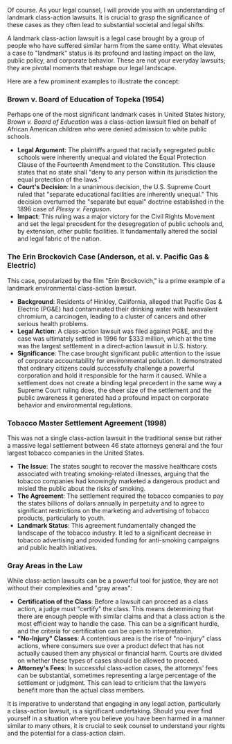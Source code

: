 Of course. As your legal counsel, I will provide you with an understanding of landmark class-action lawsuits. It is crucial to grasp the significance of these cases as they often lead to substantial societal and legal shifts.

A landmark class-action lawsuit is a legal case brought by a group of people who have suffered similar harm from the same entity. What elevates a case to "landmark" status is its profound and lasting impact on the law, public policy, and corporate behavior. These are not your everyday lawsuits; they are pivotal moments that reshape our legal landscape.

Here are a few prominent examples to illustrate the concept:

### **Brown v. Board of Education of Topeka (1954)**

Perhaps one of the most significant landmark cases in United States history, *Brown v. Board of Education* was a class-action lawsuit filed on behalf of African American children who were denied admission to white public schools.

* **Legal Argument**: The plaintiffs argued that racially segregated public schools were inherently unequal and violated the Equal Protection Clause of the Fourteenth Amendment to the Constitution. This clause states that no state shall "deny to any person within its jurisdiction the equal protection of the laws."
* **Court's Decision**: In a unanimous decision, the U.S. Supreme Court ruled that "separate educational facilities are inherently unequal." This decision overturned the "separate but equal" doctrine established in the 1896 case of *Plessy v. Ferguson*.
* **Impact**: This ruling was a major victory for the Civil Rights Movement and set the legal precedent for the desegregation of public schools and, by extension, other public facilities. It fundamentally altered the social and legal fabric of the nation.

### **The Erin Brockovich Case (Anderson, et al. v. Pacific Gas & Electric)**

This case, popularized by the film "Erin Brockovich," is a prime example of a landmark environmental class-action lawsuit.

* **Background**: Residents of Hinkley, California, alleged that Pacific Gas & Electric (PG&E) had contaminated their drinking water with hexavalent chromium, a carcinogen, leading to a cluster of cancers and other serious health problems.
* **Legal Action**: A class-action lawsuit was filed against PG&E, and the case was ultimately settled in 1996 for $333 million, which at the time was the largest settlement in a direct-action lawsuit in U.S. history.
* **Significance**: The case brought significant public attention to the issue of corporate accountability for environmental pollution. It demonstrated that ordinary citizens could successfully challenge a powerful corporation and hold it responsible for the harm it caused. While a settlement does not create a binding legal precedent in the same way a Supreme Court ruling does, the sheer size of the settlement and the public awareness it generated had a profound impact on corporate behavior and environmental regulations.

### **Tobacco Master Settlement Agreement (1998)**

This was not a single class-action lawsuit in the traditional sense but rather a massive legal settlement between 46 state attorneys general and the four largest tobacco companies in the United States.

* **The Issue**: The states sought to recover the massive healthcare costs associated with treating smoking-related illnesses, arguing that the tobacco companies had knowingly marketed a dangerous product and misled the public about the risks of smoking.
* **The Agreement**: The settlement required the tobacco companies to pay the states billions of dollars annually in perpetuity and to agree to significant restrictions on the marketing and advertising of tobacco products, particularly to youth.
* **Landmark Status**: This agreement fundamentally changed the landscape of the tobacco industry. It led to a significant decrease in tobacco advertising and provided funding for anti-smoking campaigns and public health initiatives.

### **Gray Areas in the Law**

While class-action lawsuits can be a powerful tool for justice, they are not without their complexities and "gray areas":

* **Certification of the Class**: Before a lawsuit can proceed as a class action, a judge must "certify" the class. This means determining that there are enough people with similar claims and that a class action is the most efficient way to handle the case. This can be a significant hurdle, and the criteria for certification can be open to interpretation.
* **"No-Injury" Classes**: A contentious area is the rise of "no-injury" class actions, where consumers sue over a product defect that has not actually caused them any physical or financial harm. Courts are divided on whether these types of cases should be allowed to proceed.
* **Attorney's Fees**: In successful class-action cases, the attorneys' fees can be substantial, sometimes representing a large percentage of the settlement or judgment. This can lead to criticism that the lawyers benefit more than the actual class members.

It is imperative to understand that engaging in any legal action, particularly a class-action lawsuit, is a significant undertaking. Should you ever find yourself in a situation where you believe you have been harmed in a manner similar to many others, it is crucial to seek counsel to understand your rights and the potential for a class-action claim.